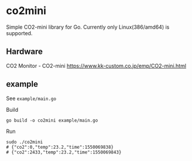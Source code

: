 # co2mini

Simple CO2-mini library for Go.
Currently only Linux(386/amd64) is supported.

## Hardware
CO2 Monitor - CO2-mini
https://www.kk-custom.co.jp/emp/CO2-mini.html

## example

See `example/main.go`

Build
```
go build -o co2mini example/main.go
```

Run
```
sudo ./co2mini
# {"co2":0,"temp":23.2,"time":1550069838}
# {"co2":2433,"temp":23.2,"time":1550069843}
```
